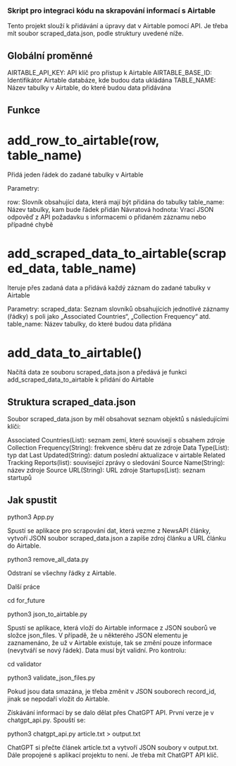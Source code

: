 ### Skript pro integraci kódu na skrapování informací s Airtable
Tento projekt slouží k přidávání a úpravy dat v Airtable pomocí API. Je třeba mít soubor scraped_data.json, podle struktury uvedené níže.

## Globální proměnné
AIRTABLE_API_KEY: API klíč pro přístup k Airtable
AIRTABLE_BASE_ID: Identifikátor Airtable databáze, kde budou data ukládána
TABLE_NAME: Název tabulky v Airtable, do které budou data přidávána

## Funkce
# add_row_to_airtable(row, table_name)
Přidá jeden řádek do zadané tabulky v Airtable

Parametry:

row: Slovník obsahující data, která mají být přidána do tabulky
table_name: Název tabulky, kam bude řádek přidán
Návratová hodnota: Vrací JSON odpověď z API požadavku s informacemi o přidaném záznamu nebo případné chybě

# add_scraped_data_to_airtable(scraped_data, table_name)
Iteruje přes zadaná data a přidává každý záznam do zadané tabulky v Airtable

Parametry:
scraped_data: Seznam slovníků obsahujících jednotlivé záznamy (řádky) s poli jako „Associated Countries“, „Collection Frequency“ atd.
table_name: Název tabulky, do které budou data přidána

# add_data_to_airtable()
Načítá data ze souboru scraped_data.json a předává je funkci add_scraped_data_to_airtable k přidání do Airtable

## Struktura scraped_data.json
Soubor scraped_data.json by měl obsahovat seznam objektů s následujícími klíči:

Associated Countries(List): seznam zemí, které souvisejí s obsahem zdroje
Collection Frequency(String): frekvence sběru dat ze zdroje
Data Type(List): typ dat
Last Updated(String): datum poslední aktualizace v airtable
Related Tracking Reports(list): související zprávy o sledování
Source Name(String): název zdroje
Source URL(String): URL zdroje
Startups(List): seznam startupů

## Jak spustit
python3 App.py


Spustí se aplikace pro scrapování dat, která vezme z NewsAPI články, vytvoří JSON soubor scraped_data.json a zapíše zdroj článku a URL článku do Airtable.


python3 remove_all_data.py


Odstraní se všechny řádky z Airtable.


Další práce


cd for_future


python3 json_to_airtable.py


Spustí se aplikace, která vloží do Airtable informace z JSON souborů ve složce json_files. V případě, že u některého JSON elementu je zaznamenáno, že už v Airtable existuje, tak se změní pouze informace (nevytváří se nový řádek). Data musí být validní. Pro kontrolu:


cd validator


python3 validate_json_files.py


Pokud jsou data smazána, je třeba změnit v JSON souborech record_id, jinak se nepodaří vložit do Airtable.


Získávání informací by se dalo dělat přes ChatGPT API. První verze je v chatgpt_api.py. Spouští se:


python3 chatgpt_api.py article.txt > output.txt


ChatGPT si přečte článek article.txt a vytvoří JSON soubory v output.txt. Dále propojené s aplikací projektu to není. Je třeba mít ChatGPT API klíč.